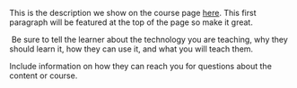 This is the description we show on the course page [here](https://lab.github.com/GamerLCM/gamerlcm-course-1). This first paragraph will be featured at the top of the page so make it great.
​

​
Be sure to tell the learner about the technology you are teaching, why they should learn it, how they can use it, and what you will teach them.
​


Include information on how they can reach you for questions about the content or course. 